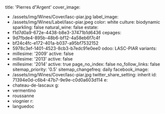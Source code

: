 title: 'Pierres d&quot;Argent'
cover_image:
  - /assets/img/Wines/Cover/lasc-piar.jpg
label_image:
  - /assets/img/Wines/Label/lasc-piar.jpeg
color: white
culture: biodynamic
sparkling: false
natural_wine: false
estate:
  - f1d7d0a9-672e-4438-b8e3-37471b1d6436
cepages:
  - 9d7fbde4-895b-48b6-bf12-4a58eb6f7c4f
  - bf24c4fc-e172-401a-b037-a95bf7532152
  - 5978c3ef-1401-4523-8cb3-b7edc91e0ee0
odoo: LASC-PIAR
variants:
  -
    millesime: '2009'
    active: false
  -
    millesime: '2013'
    active: false
  -
    millesime: '2014'
    active: true
page_no_index: false
no_follow_links: false
sitemap_priority: '0.5'
sitemap_changefreq: daily
facebook_image:
  - /assets/img/Wines/Cover/lasc-piar.jpg
twitter_share_setting: inherit
id: 71394e0d-c6b4-47b7-9e9e-c0d0a603d114
e:
  - chateau-de-lascaux
g:
  - vermentino
  - roussanne
  - viognier
r:
  - languedoc
